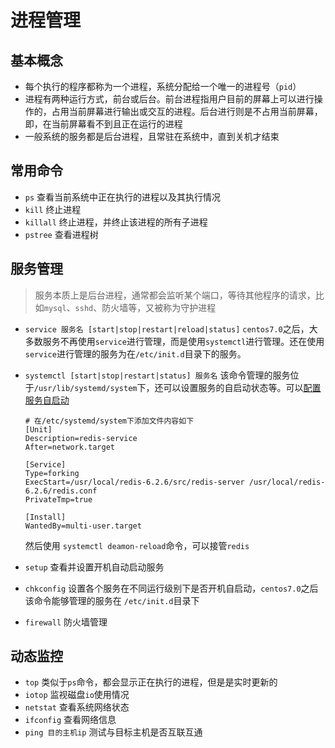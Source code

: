# 进程管理

## 基本概念

- 每个执行的程序都称为一个进程，系统分配给一个唯一的进程号（`pid`）
- 进程有两种运行方式，前台或后台。前台进程指用户目前的屏幕上可以进行操作的，占用当前屏幕进行输出或交互的进程。后台进行则是不占用当前屏幕，即，在当前屏幕看不到且正在运行的进程
- 一般系统的服务都是后台进程，且常驻在系统中，直到关机才结束

## 常用命令

- `ps`
  查看当前系统中正在执行的进程以及其执行情况
- `kill`
  终止进程
- `killall`
  终止进程，并终止该进程的所有子进程
- `pstree`
  查看进程树

## 服务管理

> 服务本质上是后台进程，通常都会监听某个端口，等待其他程序的请求，比如`mysql`、`sshd`、防火墙等，又被称为守护进程

- `service 服务名 [start|stop|restart|reload|status]`
  `centos7.0`之后，大多数服务不再使用`service`进行管理，而是使用`systemctl`进行管理。还在使用`service`进行管理的服务为在`/etc/init.d`目录下的服务。
- `systemctl [start|stop|restart|status] 服务名`
  该命令管理的服务位于`/usr/lib/systemd/system`下，还可以设置服务的自启动状态等。可以[配置服务自启动](https://youwu.today/skill/linux/setup-a-daemon-process-on-linux/) 
  
  ```shell
  # 在/etc/systemd/system下添加文件内容如下
  [Unit]
  Description=redis-service
  After=network.target
  
  [Service]
  Type=forking
  ExecStart=/usr/local/redis-6.2.6/src/redis-server /usr/local/redis-6.2.6/redis.conf
  PrivateTmp=true
  
  [Install]
  WantedBy=multi-user.target
  ```
  
  然后使用 `systemctl deamon-reload`命令，可以接管`redis`
- `setup`
  查看并设置开机自动启动服务
- `chkconfig`
  设置各个服务在不同运行级别下是否开机自启动，`centos7.0`之后该命令能够管理的服务在 `/etc/init.d`目录下
- `firewall`
  防火墙管理

## 动态监控

- `top`
  类似于`ps`命令，都会显示正在执行的进程，但是是实时更新的
- `iotop`
  监视磁盘`io`使用情况
- `netstat`
  查看系统网络状态
- `ifconfig`
  查看网络信息
- `ping 目的主机ip`
  测试与目标主机是否互联互通